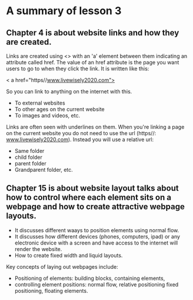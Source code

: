 # A summary of lesson 3

## Chapter 4 is about website links and how they are created.

Links are created using <> with an 'a' element between them indicating an attribute called href. The value of an href attribute is the page you want users to go to when they click the link. It is written like this:

< a href="https//www.livewisely2020.com">

So you can link to anything on the internet with this.

  * To external websites
  * To other ages on the current website
  * To images and videos, etc.

Links are often seen with underlines on them. When you're linking a page on  the current website you do not need to use the url (https//: www.livewisely2020.com). Instead you will use a relative url:

  * Same folder
  * child folder
  * parent folder
  * Grandparent folder, etc.

## Chapter 15 is about website layout talks about how to control where each element sits on a webpage and how to create attractive webpage layouts.

  * It discusses different waays to position elements using normal flow.
  * It discusses how different devices (phones, computers, ipad) or any electronic device with a screen and have access to the internet will render the website.
  * How to create fixed width and liquid layouts.

  Key concepts of laying out webpages include:

  * Positioning of elements: building blocks, containing elements, 
  * controlling element positions: normal flow, relative positioning fixed positioning, floating elements.